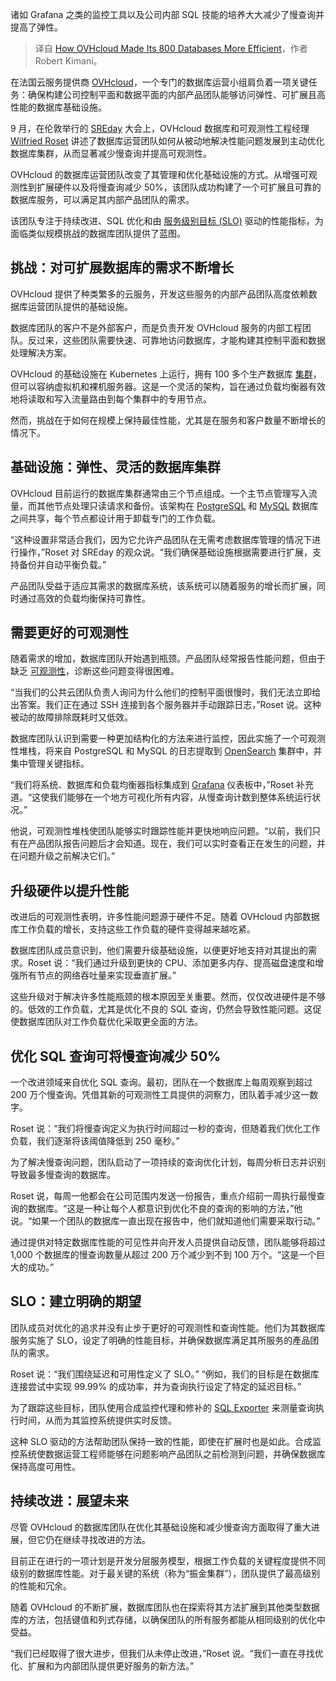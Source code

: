 
<!--
title: OVHcloud 如何提升其 800 个数据库的效率
cover: https://cdn.thenewstack.io/media/2024/10/5291016d-how-ovhcloud-made-its-800-databases-more-efficient-2.jpg
-->

诸如 Grafana 之类的监控工具以及公司内部 SQL 技能的培养大大减少了慢查询并提高了弹性。

> 译自 [How OVHcloud Made Its 800 Databases More Efficient](https://thenewstack.io/how-ovhcloud-made-its-800-databases-more-efficient/)，作者 Robert Kimani。

在法国云服务提供商 [OVHcloud](https://us.ovhcloud.com/)，一个专门的数据库运营小组肩负着一项关键任务：确保构建公司控制平面和数据平面的内部产品团队能够访问弹性、可扩展且高性能的数据库基础设施。

9 月，在伦敦举行的 [SREday](https://sreday.com/2024-london/) 大会上，OVHcloud 数据库和可观测性工程经理 [Wilfried Roset](https://www.linkedin.com/in/wilfriedroset) 讲述了数据库运营团队如何从被动地解决性能问题发展到主动优化数据库集群，从而显著减少慢查询并提高可观测性。

OVHcloud 的数据库运营团队改变了其管理和优化基础设施的方式。从增强可观测性到扩展硬件以及将慢查询减少 50%，该团队成功构建了一个可扩展且可靠的数据库服务，可以满足其内部产品团队的需求。

该团队专注于持续改进、SQL 优化和由 [服务级别目标 (SLO)](https://thenewstack.io/sre-fundamentals-differences-between-sli-vs-slo-vs-sla/) 驱动的性能指标，为面临类似规模挑战的数据库团队提供了蓝图。

## 挑战：对可扩展数据库的需求不断增长

OVHcloud 提供了种类繁多的云服务，开发这些服务的内部产品团队高度依赖数据库运营团队提供的基础设施。

数据库团队的客户不是外部客户，而是负责开发 OVHcloud 服务的内部工程团队。反过来，这些团队需要快速、可靠地访问数据库，才能构建其控制平面和数据处理解决方案。

OVHcloud 的基础设施在 Kubernetes 上运行，拥有 100 多个生产数据库 [集群](https://thenewstack.io/kubernetes-building-blocks-nodes-pods-clusters/)，但可以容纳虚拟机和裸机服务器。这是一个灵活的架构，旨在通过负载均衡器有效地将读取和写入流量路由到每个集群中的专用节点。

然而，挑战在于如何在规模上保持最佳性能，尤其是在服务和客户数量不断增长的情况下。

## 基础设施：弹性、灵活的数据库集群

OVHcloud 目前运行的数据库集群通常由三个节点组成。一个主节点管理写入流量，而其他节点处理只读请求和备份。该架构在 [PostgreSQL](https://thenewstack.io/postgresql-17-gets-incremental-backup-sql-queries-for-json/) 和 [MySQL](https://thenewstack.io/upgraded-mysql-crashes-on-restart-percona/) 数据库之间共享，每个节点都设计用于卸载专门的工作负载。

“这种设置非常适合我们，因为它允许产品团队在无需考虑数据库管理的情况下进行操作，”Roset 对 SREday 的观众说。“我们确保基础设施根据需要进行扩展，支持备份并自动平衡负载。”

产品团队受益于适应其需求的数据库系统，该系统可以随着服务的增长而扩展，同时通过高效的负载均衡保持可靠性。

## 需要更好的可观测性

随着需求的增加，数据库团队开始遇到瓶颈。产品团队经常报告性能问题，但由于缺乏 [可观测性](https://thenewstack.io/observability/)，诊断这些问题变得很困难。

“当我们的公共云团队负责人询问为什么他们的控制平面很慢时，我们无法立即给出答案。我们正在通过 SSH 连接到各个服务器并手动跟踪日志，”Roset 说。这种被动的故障排除既耗时又低效。

数据库团队认识到需要一种更加结构化的方法来进行监控，因此实施了一个可观测性堆栈，将来自 PostgreSQL 和 MySQL 的日志提取到 [OpenSearch](https://thenewstack.io/aws-transfers-opensearch-to-the-linux-foundation/) 集群中，并集中管理关键指标。

“我们将系统、数据库和负载均衡器指标集成到 [Grafana](https://thenewstack.io/can-grafana-adaptive-metrics-help-slash-observability-costs/) 仪表板中，”Roset 补充道。“这使我们能够在一个地方可视化所有内容，从慢查询计数到整体系统运行状况。”

他说，可观测性堆栈使团队能够实时跟踪性能并更快地响应问题。“以前，我们只有在产品团队报告问题后才会知道。现在，我们可以实时查看正在发生的问题，并在问题升级之前解决它们。”

## 升级硬件以提升性能

改进后的可观测性表明，许多性能问题源于硬件不足。随着 OVHcloud 内部数据库工作负载的增长，支持这些工作负载的硬件变得越来越吃紧。

数据库团队成员意识到，他们需要升级基础设施，以便更好地支持对其提出的需求。Roset 说：“我们通过升级到更快的 CPU、添加更多内存、提高磁盘速度和增强所有节点的网络吞吐量来实现垂直扩展。”

这些升级对于解决许多性能瓶颈的根本原因至关重要。然而，仅仅改进硬件是不够的。低效的工作负载，尤其是优化不良的 SQL 查询，仍然会导致性能问题。这促使数据库团队对工作负载优化采取更全面的方法。

## 优化 SQL 查询可将慢查询减少 50%

一个改进领域来自优化 SQL 查询。最初，团队在一个数据库上每周观察到超过 200 万个慢查询。凭借其新的可观测性工具提供的洞察力，团队着手减少这一数字。

Roset 说：“我们将慢查询定义为执行时间超过一秒的查询，但随着我们优化工作负载，我们逐渐将该阈值降低到 250 毫秒。”

为了解决慢查询问题，团队启动了一项持续的查询优化计划，每周分析日志并识别导致最多慢查询的数据库。

Roset 说，每周一他都会在公司范围内发送一份报告，重点介绍前一周执行最慢查询的数据库。“这是一种让每个人都意识到优化不良的查询的影响的方法，”他说。“如果一个团队的数据库一直出现在报告中，他们就知道他们需要采取行动。”

通过提供对特定数据库性能的可见性并向开发人员提供自动反馈，团队能够将超过 1,000 个数据库的慢查询数量从超过 200 万个减少到不到 100 万个。“这是一个巨大的成功。”

## SLO：建立明确的期望

团队成员对优化的追求并没有止步于更好的可观测性和查询性能。他们为其数据库服务实施了 SLO，设定了明确的性能目标，并确保数据库满足其所服务的產品团队的需求。

Roset 说：“我们围绕延迟和可用性定义了 SLO。” “例如，我们的目标是在数据库连接尝试中实现 99.99% 的成功率，并为查询执行设定了特定的延迟目标。”

为了跟踪这些目标，团队使用合成监控代理和修补的 [SQL Exporter](https://github.com/justwatchcom/sql_exporter/pull/121) 来测量查询执行时间，从而为其监控系统提供实时反馈。

这种 SLO 驱动的方法帮助团队保持一致的性能，即使在扩展时也是如此。合成监控系统使数据运营工程师能够在问题影响产品团队之前检测到问题，并确保数据库保持高度可用性。

## 持续改进：展望未来

尽管 OVHcloud 的数据库团队在优化其基础设施和减少慢查询方面取得了重大进展，但它仍在继续寻找改进的方法。

目前正在进行的一项计划是开发分层服务模型，根据工作负载的关键程度提供不同级别的数据库性能。对于最关键的系统（称为“振金集群”），团队提供了最高级别的性能和冗余。

随着 OVHcloud 的不断扩展，数据库团队也在探索将其方法扩展到其他类型数据库的方法，包括键值和列式存储，以确保团队的所有服务都能从相同级别的优化中受益。

“我们已经取得了很大进步，但我们从未停止改进，”Roset 说。“我们一直在寻找优化、扩展和为内部团队提供更好服务的新方法。”
